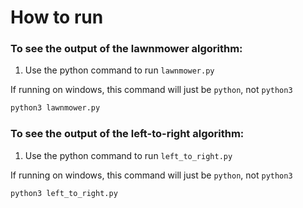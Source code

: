 # How to run

### To see the output of the lawnmower algorithm:

1. Use the python command to run `lawnmower.py`

If running on windows, this command will just be `python`, not `python3`

```bash
python3 lawnmower.py
```


### To see the output of the left-to-right algorithm:

1. Use the python command to run `left_to_right.py`

If running on windows, this command will just be `python`, not `python3`

```bash
python3 left_to_right.py
```

